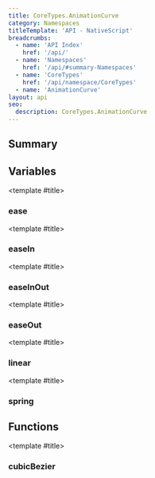 ```yaml
---
title: CoreTypes.AnimationCurve
category: Namespaces
titleTemplate: 'API - NativeScript'
breadcrumbs: 
  - name: 'API Index'
    href: '/api/'
  - name: 'Namespaces'
    href: '/api/#summary-Namespaces'
  - name: 'CoreTypes'
    href: '/api/namespace/CoreTypes'
  - name: 'AnimationCurve'
layout: api
seo:
  description: CoreTypes.AnimationCurve
---
```


<!-- This page is auto generated, do not edit manually. -->
<!-- Run "yarn generate:api-docs" to regenerate -->

<script setup lang="ts">
  import { provide } from "vue";
  import API_DATA from "./CoreTypes-AnimationCurve.data.json";
  
  provide('API_DATA', API_DATA);
</script>

<APIRefHierarchy v-once />

## <Heading ignore>Summary</Heading>

<APIRefSummary v-once />

## Variables

<div class="isConst">

<APIRef for="5007" v-once>

<template #title>

### ease

</template>

</APIRef>

</div>

<div class="isConst">

<APIRef for="5008" v-once>

<template #title>

### easeIn

</template>

</APIRef>

</div>

<div class="isConst">

<APIRef for="5010" v-once>

<template #title>

### easeInOut

</template>

</APIRef>

</div>

<div class="isConst">

<APIRef for="5009" v-once>

<template #title>

### easeOut

</template>

</APIRef>

</div>

<div class="isConst">

<APIRef for="5011" v-once>

<template #title>

### linear

</template>

</APIRef>

</div>

<div class="isConst">

<APIRef for="5012" v-once>

<template #title>

### spring

</template>

</APIRef>

</div>

## Functions

<div class="">

<APIRef for="5001" v-once>

<template #title>

### cubicBezier

</template>

</APIRef>

</div>
